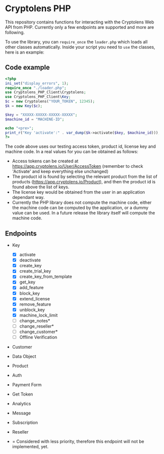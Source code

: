 # Cryptolens PHP

This repository contains functions for interacting with the Cryptolens
Web API from PHP. Currently only a few endpoints are supported and more are following.

To use the library, you can `require_once` the `loader.php` which loads all other classes automatically.
Inside your script you need to `use` the classes, here is an example:

## Code example

```php
<?php
ini_set("display_errors", 1);
require_once "./loader.php";
use Cryptolens_PHP_Client\Cryptolens;
use Cryptolens_PHP_Client\Key;
$c = new Cryptolens("YOUR_TOKEN", 12345);
$k = new Key($c);

$key = "XXXXX-XXXXX-XXXXX-XXXXX";
$machine_id = "MACHINE-ID";

echo "<pre>";
print_r("Key 'activate':" . var_dump($k->activate($key, $machine_id)));
?>
```

The code above uses our testing access token, product id, license key and machine code.
In a real values for you can be obtained as follows:

* Access tokens can be created at <https://app.cryptolens.io/User/AccessToken> (remember to check 'Activate' and keep everything else unchanged)
* The product id is found by selecting the relevant product from the list of products
   (<https://app.cryptolens.io/Product>), and then the product id is found above the list
   of keys.
* The license key would be obtained from the user in an application dependant way.
* Currently the PHP library does not compute the machine code, either the machine
   code can be computed by the application, or a dummy value can be used. In a future
   release the library itself will compute the machine code.

## Endpoints

* Key
  * [x] activate
  * [x] deactivate
  * [x] create_key
  * [x] create_trial_key
  * [x] create_key_from_template
  * [x] get_key
  * [x] add_feature
  * [x] block_key
  * [x] extend_license
  * [x] remove_feature
  * [x] unblock_key
  * [x] machine_lock_limit
  * [ ] change_notes*
  * [ ] change_reseller*
  * [ ] change_customer*
  * [ ] Offline Verification
* Customer
* Data Object
* Product
* Auth
* Payment Form
* Get Token
* Analytics
* Message
* Subscription
* Reseller

* = Considered with less priority, therefore this endpoint will not be implemented, yet.
